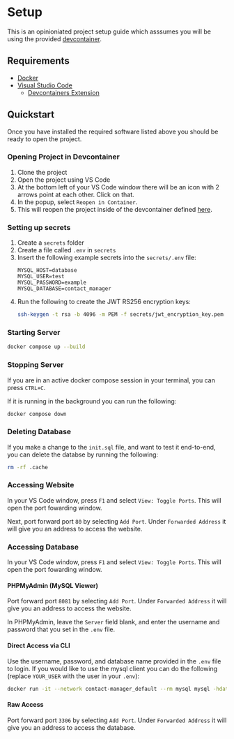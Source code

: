 # Setup

This is an opinioniated project setup guide which asssumes you will be using the provided [devcontainer](https://containers.dev/).

## Requirements

- [Docker](https://www.docker.com/get-started/)
- [Visual Studio Code](https://code.visualstudio.com/)
  - [Devcontainers Extension](https://marketplace.visualstudio.com/items?itemName=ms-vscode-remote.remote-containers)


## Quickstart

Once you have installed the required software listed above you should be ready to open the project.

### Opening Project in Devcontainer
1. Clone the project
2. Open the project using VS Code
3. At the bottom left of your VS Code window there will be an icon with 2 arrows point at each other. Click on that.
4. In the popup, select `Reopen in Container`.
5. This will reopen the project inside of the devcontainer defined [here](https://github.com/KaziAmin110/contact-manager/blob/development/.devcontainer/devcontainer.json).

### Setting up secrets
1. Create a `secrets` folder
2. Create a file called `.env` in `secrets`
3. Insert the following example secrets into the `secrets/.env` file:
    ```env
    MYSQL_HOST=database
    MYSQL_USER=test
    MYSQL_PASSWORD=example
    MYSQL_DATABASE=contact_manager
    ```
4. Run the following to create the JWT RS256 encryption keys:
    ```bash
    ssh-keygen -t rsa -b 4096 -m PEM -f secrets/jwt_encryption_key.pem
    ```
### Starting Server
```bash
docker compose up --build
```

### Stopping Server
If you are in an active docker compose session in your terminal, you can press `CTRL+C`. 

If it is running in the background you can run the following: 
```bash
docker compose down
```

### Deleting Database
If you make a change to the `init.sql` file, and want to test it end-to-end, you can delete the databse by running the following:
```bash
rm -rf .cache
```

### Accessing Website
In your VS Code window, press `F1` and select `View: Toggle Ports`. This will open the port fowarding window. 

Next, port forward port `80` by selecting `Add Port`. Under `Forwarded Address` it will give you an address to access the website.

### Accessing Database
In your VS Code window, press `F1` and select `View: Toggle Ports`. This will open the port fowarding window.


#### PHPMyAdmin (MySQL Viewer)
Port forward port `8081` by selecting `Add Port`. Under `Forwarded Address` it will give you an address to access the website.

In PHPMyAdmin, leave the `Server` field blank, and enter the username and password that you set in the `.env` file.

#### Direct Access via CLI
Use the username, password, and database name provided in the `.env` file to login. If you would like to use the mysql client you can do the following (replace `YOUR_USER` with the user in your `.env`):

```bash
docker run -it --network contact-manager_default --rm mysql mysql -hdatabase -uYOUR_USER -p
```

#### Raw Access
Port forward port `3306` by selecting `Add Port`. Under `Forwarded Address` it will give you an address to access the database.

